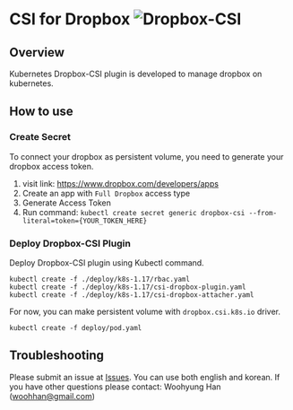 # CSI for Dropbox ![Dropbox-CSI](https://github.com/woohhan/dropbox-csi/workflows/Dropbox-CSI/badge.svg?branch=master)
## Overview
Kubernetes Dropbox-CSI plugin is developed to manage dropbox on kubernetes.

## How to use
### Create Secret
To connect your dropbox as persistent volume, you need to generate your dropbox access token.

1. visit link: https://www.dropbox.com/developers/apps
2. Create an app with `Full Dropbox` access type
3. Generate Access Token
4. Run command: `kubectl create secret generic dropbox-csi --from-literal=token={YOUR_TOKEN_HERE}`

### Deploy Dropbox-CSI Plugin
Deploy Dropbox-CSI plugin using Kubectl command.

```shell
kubectl create -f ./deploy/k8s-1.17/rbac.yaml 
kubectl create -f ./deploy/k8s-1.17/csi-dropbox-plugin.yaml 
kubectl create -f ./deploy/k8s-1.17/csi-dropbox-attacher.yaml
```

For now, you can make persistent volume with `dropbox.csi.k8s.io` driver. 

```shell
kubectl create -f deploy/pod.yaml
```

## Troubleshooting
Please submit an issue at [Issues](https://github.com/woohhan/dropbox-csi/issues).
You can use both english and korean. If you have other questions please contact: Woohyung Han (woohhan@gmail.com)
